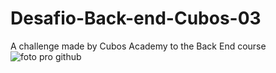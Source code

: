 # Desafio-Back-end-Cubos-03
A challenge made by Cubos Academy to the Back  End course
![foto pro github](https://user-images.githubusercontent.com/95707984/177008585-32d604b6-a2d7-4d77-8784-d33c9c38776f.png)

